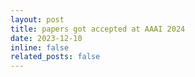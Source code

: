 ```yaml
---
layout: post
title: papers got accepted at AAAI 2024
date: 2023-12-10 
inline: false
related_posts: false
---
```




